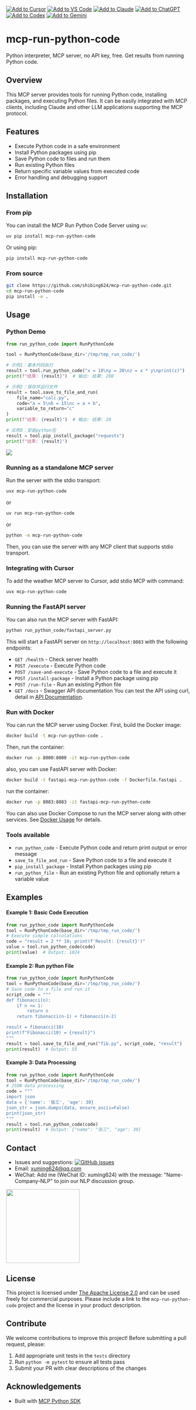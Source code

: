 [![Add to Cursor](https://fastmcp.me/badges/cursor_dark.svg)](https://fastmcp.me/MCP/Details/1214/python-code-interpreter)
[![Add to VS Code](https://fastmcp.me/badges/vscode_dark.svg)](https://fastmcp.me/MCP/Details/1214/python-code-interpreter)
[![Add to Claude](https://fastmcp.me/badges/claude_dark.svg)](https://fastmcp.me/MCP/Details/1214/python-code-interpreter)
[![Add to ChatGPT](https://fastmcp.me/badges/chatgpt_dark.svg)](https://fastmcp.me/MCP/Details/1214/python-code-interpreter)
[![Add to Codex](https://fastmcp.me/badges/codex_dark.svg)](https://fastmcp.me/MCP/Details/1214/python-code-interpreter)
[![Add to Gemini](https://fastmcp.me/badges/gemini_dark.svg)](https://fastmcp.me/MCP/Details/1214/python-code-interpreter)

# mcp-run-python-code
Python interpreter, MCP server, no API key, free. Get results from running Python code.

## Overview

This MCP server provides tools for running Python code, installing packages, and executing Python files. 
It can be easily integrated with MCP clients, including Claude and other LLM applications supporting the MCP protocol.

## Features

- Execute Python code in a safe environment
- Install Python packages using pip
- Save Python code to files and run them
- Run existing Python files
- Return specific variable values from executed code
- Error handling and debugging support

## Installation

### From pip
You can install the MCP Run Python Code Server using `uv`:

```bash
uv pip install mcp-run-python-code
```

Or using pip:

```bash
pip install mcp-run-python-code
```

### From source
```bash
git clone https://github.com/shibing624/mcp-run-python-code.git
cd mcp-run-python-code
pip install -e .
```

## Usage
### Python Demo
```python
from run_python_code import RunPythonCode

tool = RunPythonCode(base_dir='/tmp/tmp_run_code/')

# 示例1：基本代码执行
result = tool.run_python_code("x = 10\ny = 20\nz = x * y\nprint(z)")
print(f"结果: {result}")  # 输出: 结果: 200

# 示例2：保存并运行文件
result = tool.save_to_file_and_run(
    file_name="calc.py",
    code="a = 5\nb = 15\nc = a + b",
    variable_to_return="c"
)
print(f"结果: {result}")  # 输出: 结果: 20

# 实例3：安装python包
result = tool.pip_install_package("requests")
print(f"结果: {result}")
```

![](https://github.com/shibing624/mcp-run-python-code/blob/main/docs/calc_demo.png)

### Running as a standalone MCP server

Run the server with the stdio transport:

```bash
uvx mcp-run-python-code
```

or

```bash
uv run mcp-run-python-code
```

or 

```bash
python -m mcp-run-python-code
```

Then, you can use the server with any MCP client that supports stdio transport.

### Integrating with Cursor

To add the weather MCP server to Cursor, add stdio MCP with command:

```bash
uvx mcp-run-python-code
```

### Running the FastAPI server
You can also run the MCP server with FastAPI:

```bash
python run_python_code/fastapi_server.py
```
This will start a FastAPI server on `http://localhost:8083` with the following endpoints:
- `GET /health` - Check server health
- `POST /execute` - Execute Python code
- `POST /save-and-execute` - Save Python code to a file and execute it
- `POST /install-package` - Install a Python package using pip
- `POST /run-file` - Run an existing Python file
- `GET /docs` - Swagger API documentation
You can test the API using curl, detail in [API Documentation](https://github.com/shibing624/mcp-run-python-code/blob/main/docs/API-DOCUMENTATION.md).

### Run with Docker

You can run the MCP server using Docker. First, build the Docker image:

```bash
docker build -t mcp-run-python-code .
```
Then, run the container:

```bash
docker run -p 8000:8000 -it mcp-run-python-code
```

also, you can use FastAPI server with Docker:

```bash
docker build -t fastapi-mcp-run-python-code -f Dockerfile.fastapi .
```
run the container:

```bash
docker run -p 8083:8083 -it fastapi-mcp-run-python-code
```
You can also use Docker Compose to run the MCP server along with other services. See [Docker Usage](https://github.com/shibing624/mcp-run-python-code/blob/main/docs/README-docker.md) for details.

### Tools available

- `run_python_code` - Execute Python code and return print output or error message
- `save_to_file_and_run` - Save Python code to a file and execute it
- `pip_install_package` - Install Python packages using pip
- `run_python_file` - Run an existing Python file and optionally return a variable value

## Examples

#### Example 1: Basic Code Execution
```python
from run_python_code import RunPythonCode
tool = RunPythonCode(base_dir='/tmp/tmp_run_code/')
# Execute simple calculations
code = "result = 2 ** 10; print(f'Result: {result}')"
value = tool.run_python_code(code)
print(value)  # Output: 1024
```

#### Example 2: Run python File
```python
from run_python_code import RunPythonCode
tool = RunPythonCode(base_dir='/tmp/tmp_run_code/')
# Save code to a file and run it
script_code = """
def fibonacci(n):
    if n <= 1:
        return n
    return fibonacci(n-1) + fibonacci(n-2)

result = fibonacci(10)
print(f"Fibonacci(10) = {result}")
"""
result = tool.save_to_file_and_run("fib.py", script_code, "result")
print(result)  # Output: 55
```

#### Example 3: Data Processing
```python
from run_python_code import RunPythonCode
tool = RunPythonCode(base_dir='/tmp/tmp_run_code/')
# JSON data processing
code = """
import json
data = {'name': '张三', 'age': 30}
json_str = json.dumps(data, ensure_ascii=False)
print(json_str)
"""
result = tool.run_python_code(code)
print(result)  # Output: {"name": "张三", "age": 30}
```


## Contact

- Issues and suggestions: [![GitHub issues](https://img.shields.io/github/issues/shibing624/mcp-run-python-code.svg)](https://github.com/shibing624/mcp-run-python-code/issues)
- Email: xuming624@qq.com
- WeChat: Add me (WeChat ID: xuming624) with the message: "Name-Company-NLP" to join our NLP discussion group.

<img src="https://github.com/shibing624/weather-forecast-server/blob/main/docs/wechat.jpeg" width="200" />


## License

This project is licensed under [The Apache License 2.0](/LICENSE) and can be used freely for commercial purposes. 
Please include a link to the `mcp-run-python-code` project and the license in your product description.
## Contribute

We welcome contributions to improve this project! Before submitting a pull request, please:

1. Add appropriate unit tests in the `tests` directory
2. Run `python -m pytest` to ensure all tests pass
3. Submit your PR with clear descriptions of the changes

## Acknowledgements

- Built with [MCP Python SDK](https://github.com/modelcontextprotocol/python-sdk) 